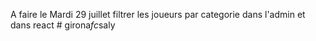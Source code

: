 A faire le Mardi 29 juillet filtrer les joueurs par categorie dans l'admin et dans react #   g i r o n a _ f c _ s a l y  
 
